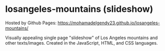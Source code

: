 # losangeles-mountains (slideshow)

Hosted by Github Pages: https://mohamadelgendy23.github.io/losangeles-mountains/

Visually appealing single page "slideshow" of Los Angeles mountains and other texts/images. Created in the JavaScript, HTML, and CSS languages. 
